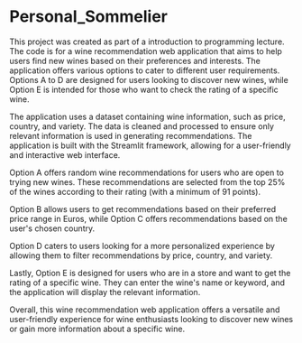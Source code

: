 # Personal_Sommelier

This project was created as part of a introduction to programming lecture. The code is for a wine recommendation web application that aims to help users find new wines based on their preferences and interests. The application offers various options to cater to different user requirements. Options A to D are designed for users looking to discover new wines, while Option E is intended for those who want to check the rating of a specific wine.

The application uses a dataset containing wine information, such as price, country, and variety. The data is cleaned and processed to ensure only relevant information is used in generating recommendations. The application is built with the Streamlit framework, allowing for a user-friendly and interactive web interface.

Option A offers random wine recommendations for users who are open to trying new wines. These recommendations are selected from the top 25% of the wines according to their rating (with a minimum of 91 points).

Option B allows users to get recommendations based on their preferred price range in Euros, while Option C offers recommendations based on the user's chosen country.

Option D caters to users looking for a more personalized experience by allowing them to filter recommendations by price, country, and variety.

Lastly, Option E is designed for users who are in a store and want to get the rating of a specific wine. They can enter the wine's name or keyword, and the application will display the relevant information.

Overall, this wine recommendation web application offers a versatile and user-friendly experience for wine enthusiasts looking to discover new wines or gain more information about a specific wine.

